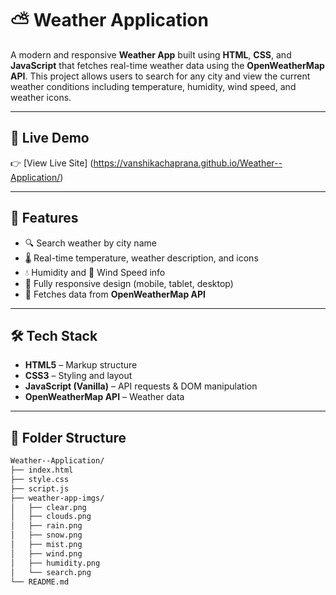 
# ⛅ Weather Application

A modern and responsive **Weather App** built using **HTML**, **CSS**, and **JavaScript** that fetches real-time weather data using the **OpenWeatherMap API**. This project allows users to search for any city and view the current weather conditions including temperature, humidity, wind speed, and weather icons.

---

## 🔗 Live Demo

👉 [View Live Site] (https://vanshikachaprana.github.io/Weather--Application/)



---

## 🚀 Features

- 🔍 Search weather by city name
- 🌡️ Real-time temperature, weather description, and icons
- 💧 Humidity and 💨 Wind Speed info
- 📱 Fully responsive design (mobile, tablet, desktop)
- 📡 Fetches data from **OpenWeatherMap API**

---

## 🛠️ Tech Stack

- **HTML5** – Markup structure
- **CSS3** – Styling and layout
- **JavaScript (Vanilla)** – API requests & DOM manipulation
- **OpenWeatherMap API** – Weather data

---

## 📁 Folder Structure

```bash
Weather--Application/
├── index.html
├── style.css
├── script.js
├── weather-app-imgs/
│   ├── clear.png
│   ├── clouds.png
│   ├── rain.png
│   ├── snow.png
│   ├── mist.png
│   ├── wind.png
│   ├── humidity.png
│   └── search.png
└── README.md
